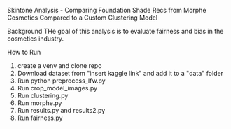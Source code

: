 Skintone Analysis - Comparing Foundation Shade Recs from Morphe Cosmetics Compared to a Custom Clustering Model

Background
THe goal of this analysis is to evaluate fairness and bias in the cosmetics industry. 

How to Run 
1. create a venv and clone repo
2. Download dataset from "insert kaggle link" and add it to a "data" folder
3. Run python preprocess_lfw.py
4. Run crop_model_images.py
5. Run clustering.py
6. Run morphe.py
7. Run results.py and results2.py
8. Run fairness.py

